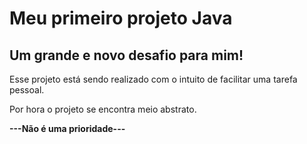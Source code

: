 # Meu primeiro projeto Java
## Um grande e novo desafio para mim!

Esse projeto está sendo realizado com o intuito de facilitar uma tarefa pessoal. 

Por hora o projeto se encontra meio abstrato.

**---Não é uma prioridade---**
